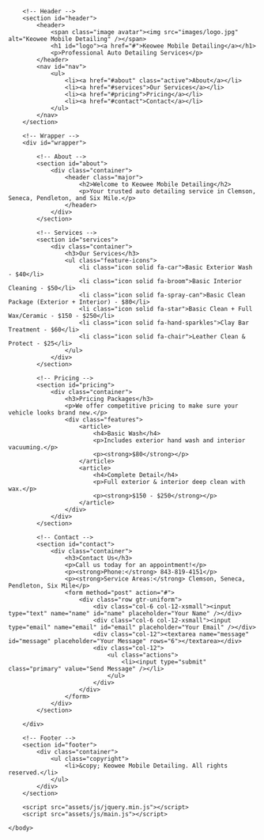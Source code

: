 <!DOCTYPE HTML>
<html>
	<head>
		<title>Keowee Mobile Detailing</title>
		<meta charset="utf-8" />
		<meta name="viewport" content="width=device-width, initial-scale=1, user-scalable=no" />
		<link rel="stylesheet" href="assets/css/main.css" />
	</head>
	<body class="is-preload">

		<!-- Header -->
		<section id="header">
			<header>
				<span class="image avatar"><img src="images/logo.jpg" alt="Keowee Mobile Detailing" /></span>
				<h1 id="logo"><a href="#">Keowee Mobile Detailing</a></h1>
				<p>Professional Auto Detailing Services</p>
			</header>
			<nav id="nav">
				<ul>
					<li><a href="#about" class="active">About</a></li>
					<li><a href="#services">Our Services</a></li>
					<li><a href="#pricing">Pricing</a></li>
					<li><a href="#contact">Contact</a></li>
				</ul>
			</nav>
		</section>

		<!-- Wrapper -->
		<div id="wrapper">

			<!-- About -->
			<section id="about">
				<div class="container">
					<header class="major">
						<h2>Welcome to Keowee Mobile Detailing</h2>
						<p>Your trusted auto detailing service in Clemson, Seneca, Pendleton, and Six Mile.</p>
					</header>
				</div>
			</section>

			<!-- Services -->
			<section id="services">
				<div class="container">
					<h3>Our Services</h3>
					<ul class="feature-icons">
						<li class="icon solid fa-car">Basic Exterior Wash - $40</li>
						<li class="icon solid fa-broom">Basic Interior Cleaning - $50</li>
						<li class="icon solid fa-spray-can">Basic Clean Package (Exterior + Interior) - $80</li>
						<li class="icon solid fa-star">Basic Clean + Full Wax/Ceramic - $150 - $250</li>
						<li class="icon solid fa-hand-sparkles">Clay Bar Treatment - $60</li>
						<li class="icon solid fa-chair">Leather Clean & Protect - $25</li>
					</ul>
				</div>
			</section>

			<!-- Pricing -->
			<section id="pricing">
				<div class="container">
					<h3>Pricing Packages</h3>
					<p>We offer competitive pricing to make sure your vehicle looks brand new.</p>
					<div class="features">
						<article>
							<h4>Basic Wash</h4>
							<p>Includes exterior hand wash and interior vacuuming.</p>
							<p><strong>$80</strong></p>
						</article>
						<article>
							<h4>Complete Detail</h4>
							<p>Full exterior & interior deep clean with wax.</p>
							<p><strong>$150 - $250</strong></p>
						</article>
					</div>
				</div>
			</section>

			<!-- Contact -->
			<section id="contact">
				<div class="container">
					<h3>Contact Us</h3>
					<p>Call us today for an appointment!</p>
					<p><strong>Phone:</strong> 843-819-4151</p>
					<p><strong>Service Areas:</strong> Clemson, Seneca, Pendleton, Six Mile</p>
					<form method="post" action="#">
						<div class="row gtr-uniform">
							<div class="col-6 col-12-xsmall"><input type="text" name="name" id="name" placeholder="Your Name" /></div>
							<div class="col-6 col-12-xsmall"><input type="email" name="email" id="email" placeholder="Your Email" /></div>
							<div class="col-12"><textarea name="message" id="message" placeholder="Your Message" rows="6"></textarea></div>
							<div class="col-12">
								<ul class="actions">
									<li><input type="submit" class="primary" value="Send Message" /></li>
								</ul>
							</div>
						</div>
					</form>
				</div>
			</section>

		</div>

		<!-- Footer -->
		<section id="footer">
			<div class="container">
				<ul class="copyright">
					<li>&copy; Keowee Mobile Detailing. All rights reserved.</li>
				</ul>
			</div>
		</section>

		<script src="assets/js/jquery.min.js"></script>
		<script src="assets/js/main.js"></script>

	</body>
</html>
